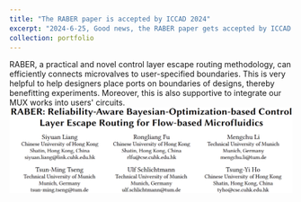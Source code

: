 ```yaml
---
title: "The RABER paper is accepted by ICCAD 2024"
excerpt: "2024-6-25, Good news, the RABER paper gets accepted by ICCAD this year!<br/><img src='/images/raber.png'>"
collection: portfolio
---
```


RABER, a practical and novel control layer escape routing methodology, can efficiently connects microvalves to user-specified boundaries.
This is very helpful to help designers place ports on boundaries of designs, thereby benefitting experiments. 
Moreover, this is also supportive to integrate our MUX works into users' circuits.
<br/><img src='/images/raber.png'>

